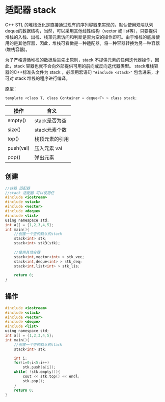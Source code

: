 # 适配器 stack

C++ STL 的堆栈泛化是直接通过现有的序列容器来实现的，默认使用双端队列deque的数据结构，当然，可以采用其他线性结构（vector 或 list等），只要提供堆栈的入栈、出栈、栈顶元素访问和判断是否为空的操作即可。由于堆栈的底层使用的是其他容器，因此，堆栈可看做是一种适配器，将一种容器转换为另一种容器(堆栈容器)。

为了严格遵循堆栈的数据后进先出原则，stack 不提供元素的任何迭代器操作，因此，stack 容器也就不会向外部提供可用的前向或反向迭代器类型。
    stack堆栈容器的C++标准头文件为 stack ，必须用宏语句 `"#include <stack>"` 包含进来，才可对 stack 堆栈的程序进行编译。

原型：

```c
template <class T, class Container = deque<T> > class stack;
```




|操作|含义|
|--|--|
|empty()| stack是否为空 |
|size()| stack元素个数|
|top()| 栈顶元素的引用|
|push(val)| 压入元素 val|
|pop()| 弹出元素 |

## 创建

```c
//容器 适配器
//stack 适配器 可以使用任
#include <iostream>
#include <stack>
#include <vector>
#include <deque>
#include <list>
using namespace std;
int a[] = {1,2,3,4,5};
int main(){
	//创建一个空的默认的stack
	stack<int> stk;
	stack<int> stk3(stk);
	
	//使用其他容器
	stack<int,vector<int> > stk_vec;
	stack<int,deque<int> > stk_deq;
	stack<int,list<int> > stk_lis;
	
	return 0;
}
```

## 操作

```c
#include <iostream>
#include <stack>
#include <vector>
#include <deque>
#include <list>
using namespace std;
int a[] = {1,2,3,4,5};
int main(){
    //创建一个空的默认的stack
    stack<int> stk;

	int i;
	for(i=0;i<5;i++)
		stk.push(a[i]);
	while( !stk.empty()){
		cout << stk.top() << endl;
		stk.pop();
	}
	return 0;
}
```




